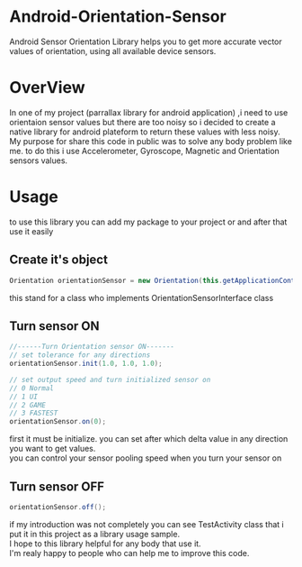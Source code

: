 Android-Orientation-Sensor
==========================

Android Sensor Orientation Library helps you to get more accurate vector values of orientation, using all available device sensors.

OverView
========
In one of my project (parrallax library for android application) ,i need to use orientaion sensor values but there are too noisy so i decided to create a native library for android plateform to return these values with less noisy.
My purpose for  share this code in public was to solve any body problem like me.
to do this i use Accelerometer, Gyroscope, Magnetic and Orientation sensors values.

Usage
=====
to use this library you can add my package to your project or and after that use it easily

Create it's object
------------------
```java
Orientation orientationSensor = new Orientation(this.getApplicationContext(), this);
```
this stand for a class who implements OrientationSensorInterface class

Turn sensor ON
--------------
```java
//------Turn Orientation sensor ON-------
// set tolerance for any directions
orientationSensor.init(1.0, 1.0, 1.0);

// set output speed and turn initialized sensor on
// 0 Normal
// 1 UI
// 2 GAME
// 3 FASTEST
orientationSensor.on(0);
```
first it must be initialize. you can set after which delta value in any direction you want to get values.    
you can control your sensor pooling speed when you turn your sensor on


Turn sensor OFF
---------------
```java
orientationSensor.off();
```

if my introduction was not completely you can see TestActivity class that i put it in this project as a library usage sample.    
I hope to this library helpful for any body that use it.    
I'm realy happy to people who can help me to improve this code.
